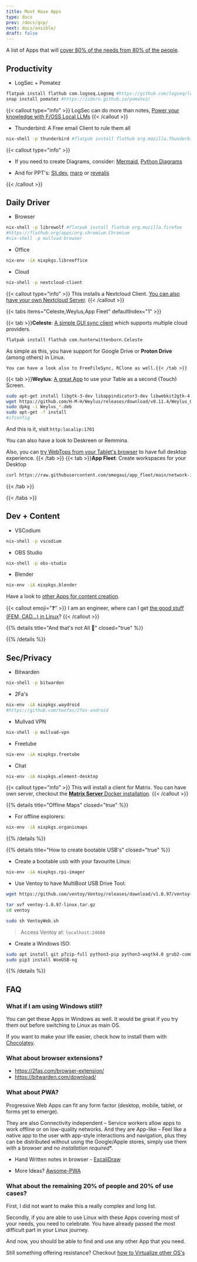 ```yaml
---
title: Must Have Apps
type: docs
prev: /docs/gcp/
next: docs/ansible/
draft: false
---
```


A list of Apps that will [cover 80% of the needs from 80% of the people](https://fossengineer.com/pareto-principle-for-data-analytics/).

## Productivity

* LogSec + Pomatez

```sh
flatpak install flathub com.logseq.Logseq #https://github.com/logseq/logseq/releases/download/0.10.2/Logseq-linux-x64-0.10.2.AppImage
snap install pomatez #https://zidoro.github.io/pomatez/
```

{{< callout type="info" >}}
LogSec can do more than notes, [Power your knowledge with F/OSS Local LLMs](https://fossengineer.com/selfhosting-logseq/)
{{< /callout >}}

* Thunderbird: A Free email Client to rule them all

```sh
nix-shell -p thunderbird #flatpak install flathub org.mozilla.Thunderbird
```


{{< callout type="info" >}}
* If you need to create Diagrams, consider: [Mermaid](https://mermaid.live/edit), [Python Diagrams](https://pypi.org/project/diagrams/)

* And for PPT's: [Sli.dev](https://github.com/slidevjs/slidev), [marp](https://github.com/marp-team/marp) or [revealjs](https://revealjs.com/)

{{< /callout >}}

## Daily Driver

* Browser

```sh
nix-shell -p librewolf #flatpak install flathub org.mozilla.firefox
#https://flathub.org/apps/org.chromium.Chromium 
#nix-shell -p mullvad-browser
```

* Office

```sh
nix-env -iA nixpkgs.libreoffice
```

* Cloud

```sh
nix-shell -p nextcloud-client
```


{{< callout type="info" >}}
This installs a Nextcloud Client. [You can also have your own Nextcloud Server](https://jalcocert.github.io/RPi/posts/selfhosting-nextcloud/).
{{< /callout >}}



{{< tabs items="Celeste,Weylus,App Fleet" defaultIndex="1" >}}

  {{< tab >}}**Celeste**: [A simple GUI sync client](https://github.com/hwittenborn/celeste) which supports multiple cloud providers.
  ```sh
  flatpak install flathub com.hunterwittenborn.Celeste
  ```

  As simple as this, you have support for Google Drive or **Proton Drive** (among others) in Linux.
  
    You can have a look also to FreeFileSync, RClone as well.{{< /tab >}}
  {{< tab >}}**Weylus**: [A great App](https://github.com/H-M-H/Weylus) to use your Table as a second (Touch) Screen.
  ```sh
  sudo apt-get install libgtk-3-dev libappindicator3-dev libwebkit2gtk-4.0-dev
  wget https://github.com/H-M-H/Weylus/releases/download/v0.11.4/Weylus_0.11.4_amd64.deb
  sudo dpkg -i Weylus_*.deb
  sudo apt-get -f install
  #ifconfig
  ```
  And this is it, visit `http:localip:1701`

  You can also have a look to Deskreen or Remmina.

  Also, you can [try WebTops from your Tablet's browser](https://fossengineer.com/selfhosting-webtops-docker/) to have full desktop experience.
  {{< /tab >}}
  {{< tab >}}**App Fleet**:
  Create workspaces for your Desktop
  
  ```sh
  curl https://raw.githubusercontent.com/omegaui/app_fleet/main/network-install.sh | bash
  ``` 
  {{< /tab >}}

{{< /tabs >}}



## Dev + Content

* VSCodium

```sh
nix-shell -p vscodium
```

* OBS Studio

```sh
nix-shell -p obs-studio
```

* Blender

```sh
nix-env -iA nixpkgs.blender
```

Have a look to [other Apps for content creation](https://jalcocert.github.io/Linux/docs/debian/content_creation/).

{{< callout emoji="❓" >}}
  I am an engineer, where can I get [the good stuff (FEM, CAD...) in Linux](https://jalcocert.github.io/Linux/docs/debian/foss_engineering/)?
{{< /callout >}}

{{% details title="And that's not All 🚀" closed="true" %}}



{{% /details %}}

## Sec/Privacy

* Bitwarden

```sh
nix-shell -p bitwarden
```

* 2Fa's

```sh
nix-env -iA nixpkgs.waydroid
#https://github.com/twofas/2fas-android
```

* Mullvad VPN

```sh
nix-shell -p mullvad-vpn
```

* Freetube

```sh
nix-env -iA nixpkgs.freetube
```

* Chat

```sh
nix-env -iA nixpkgs.element-desktop
```

{{< callout type="info" >}}
This will install a client for Matrix. You can have own server, checkout the [**Matrix Server** Docker installation](https://fossengineer.com/selfhosting-matrix-synapse-docker/).
{{< /callout >}}


{{% details title="Offline Maps" closed="true" %}}

* For offline explorers:

```sh
nix-env -iA nixpkgs.organicmaps
```


{{% /details %}}

{{% details title="How to create bootable USB's" closed="true" %}}

* Create a bootable usb with your favourite Linux:

```sh
nix-env -iA nixpkgs.rpi-imager
```

* Use Ventoy to have MultiBoot USB Drive Tool:

```sh
wget https://github.com/ventoy/Ventoy/releases/download/v1.0.97/ventoy-1.0.97-linux.tar.gz

tar xvf ventoy-1.0.97-linux.tar.gz
cd ventoy

sudo sh VentoyWeb.sh
```

> Access Ventoy at: `localhost:24680`

* Create a Windows ISO:

```sh
sudo apt install git p7zip-full python3-pip python3-wxgtk4.0 grub2-common grub-pc-bin
sudo pip3 install WoeUSB-ng
```

{{% /details %}}


## FAQ

### What if I am using Windows still?

You can get these Apps in Windows as well. It would be great if you try them out before switching to Linux as main OS.

If you want to make your life easier, check how to install them with [Chocolatey](https://jalcocert.github.io/Linux/docs/chocolatey/chocolatey).

### What about browser extensions?

* https://2fas.com/browser-extension/
* https://bitwarden.com/download/

### What about PWA?

Progressive Web Apps can fit any form factor (desktop, mobile, tablet, or forms yet to emerge).

They are also Connectivity independent – Service workers allow apps to work offline or on low-quality networks.
And they are App-like – Feel like a native app to the user with app-style interactions and navigation, plus they can be distributed without using the Google/Apple stores, simply use them with a browser and *no installation required**.

* Hand Written notes in browser - [ExcaliDraw](https://fossengineer.com/selfhosting-excalidraw)

* More Ideas? [Awsome-PWA](https://github.com/hemanth/awesome-pwa)

### What about the remaining 20% of people and 20% of use cases?

First, I did not want to make this a really complex and long list.

Secondly, if you are able to use Linux with these Apps covering most of your needs, you need to celebrate. You have already passed the most difficult part in your Linux journey.

And now, you should be able to find and use any other App that you need. 

Still something offering resistance? Checkout [how to Virtualize other OS's](https://jalcocert.github.io/Linux/docs/debian/virtualization/)